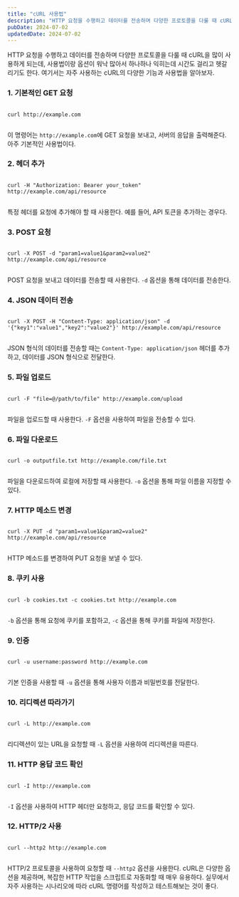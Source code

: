 ```yaml
---
title: "cURL 사용법"
description: "HTTP 요청을 수행하고 데이터를 전송하며 다양한 프로토콜을 다룰 때 cURL을 많이 사용하게 되는데, 사용법이랑 옵션이 워낙 많아서 하나하나 익히는데 시간도 걸리고 헷갈리기도 한다. 여기서는 자주 사용하는 cURL의 다양한 기능과 사용법을 알아보자.   1. 기본적인 GET 요청  c..."
pubDate: 2024-07-02
updatedDate: 2024-07-02
---
```


HTTP 요청을 수행하고 데이터를 전송하며 다양한 프로토콜을 다룰 때 cURL을 많이 사용하게 되는데, 사용법이랑 옵션이 워낙 많아서 하나하나 익히는데 시간도 걸리고 헷갈리기도 한다. 여기서는 자주 사용하는 cURL의 다양한 기능과 사용법을 알아보자.

### 1. 기본적인 GET 요청
```

curl http://example.com


```

이 명령어는 `http://example.com`에 GET 요청을 보내고, 서버의 응답을 출력해준다. 아주 기본적인 사용법이다.

### 2. 헤더 추가
```

curl -H "Authorization: Bearer your_token" http://example.com/api/resource


```

특정 헤더를 요청에 추가해야 할 때 사용한다. 예를 들어, API 토큰을 추가하는 경우다.

### 3. POST 요청
```

curl -X POST -d "param1=value1&param2=value2" http://example.com/api/resource


```

POST 요청을 보내고 데이터를 전송할 때 사용한다. `-d` 옵션을 통해 데이터를 전송한다.

### 4. JSON 데이터 전송
```

curl -X POST -H "Content-Type: application/json" -d '{"key1":"value1","key2":"value2"}' http://example.com/api/resource


```

JSON 형식의 데이터를 전송할 때는 `Content-Type: application/json` 헤더를 추가하고, 데이터를 JSON 형식으로 전달한다.

### 5. 파일 업로드
```

curl -F "file=@/path/to/file" http://example.com/upload


```

파일을 업로드할 때 사용한다. `-F` 옵션을 사용하여 파일을 전송할 수 있다.

### 6. 파일 다운로드
```

curl -o outputfile.txt http://example.com/file.txt


```

파일을 다운로드하여 로컬에 저장할 때 사용한다. `-o` 옵션을 통해 파일 이름을 지정할 수 있다.

### 7. HTTP 메소드 변경
```

curl -X PUT -d "param1=value1&param2=value2" http://example.com/api/resource


```

HTTP 메소드를 변경하여 PUT 요청을 보낼 수 있다.

### 8. 쿠키 사용
```

curl -b cookies.txt -c cookies.txt http://example.com


```
`-b` 옵션을 통해 요청에 쿠키를 포함하고, `-c` 옵션을 통해 쿠키를 파일에 저장한다.

### 9. 인증
```

curl -u username:password http://example.com


```

기본 인증을 사용할 때 `-u` 옵션을 통해 사용자 이름과 비밀번호를 전달한다.

### 10. 리디렉션 따라가기
```

curl -L http://example.com


```

리디렉션이 있는 URL을 요청할 때 `-L` 옵션을 사용하여 리디렉션을 따른다.

### 11. HTTP 응답 코드 확인
```

curl -I http://example.com


```
`-I` 옵션을 사용하여 HTTP 헤더만 요청하고, 응답 코드를 확인할 수 있다.

### 12. HTTP/2 사용
```

curl --http2 http://example.com


```

HTTP/2 프로토콜을 사용하여 요청할 때 `--http2` 옵션을 사용한다.
cURL은 다양한 옵션을 제공하며, 복잡한 HTTP 작업을 스크립트로 자동화할 때 매우 유용하다. 실무에서 자주 사용하는 시나리오에 따라 cURL 명령어를 작성하고 테스트해보는 것이 좋다.
